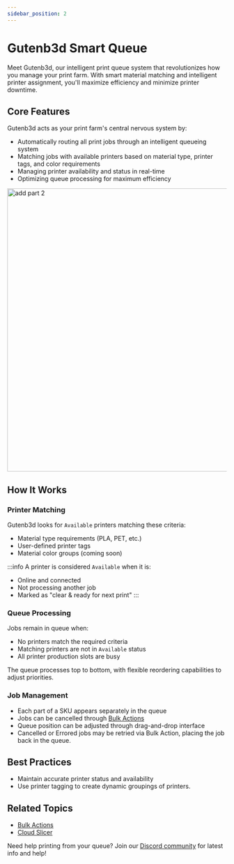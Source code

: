 ```yaml
---
sidebar_position: 2
---
```


# Gutenb3d Smart Queue

Meet Gutenb3d, our intelligent print queue system that revolutionizes how you manage your print farm. With smart material matching and intelligent printer assignment, you'll maximize efficiency and minimize printer downtime.

## Core Features

Gutenb3d acts as your print farm's central nervous system by:

* Automatically routing all print jobs through an intelligent queueing system
* Matching jobs with available printers based on material type, printer tags, and color requirements
* Managing printer availability and status in real-time
* Optimizing queue processing for maximum efficiency

<img src="/img/gutenbed.gif" width="650" alt="add part 2" />

## How It Works

### Printer Matching

Gutenb3d looks for `Available` printers matching these criteria:

* Material type requirements (PLA, PET, etc.)
* User-defined printer tags
* Material color groups (coming soon)

:::info
A printer is considered `Available` when it is:
* Online and connected
* Not processing another job
* Marked as "clear & ready for next print"
:::

### Queue Processing

Jobs remain in queue when:

* No printers match the required criteria
* Matching printers are not in `Available` status
* All printer production slots are busy

The queue processes top to bottom, with flexible reordering capabilities to adjust priorities.

### Job Management

* Each part of a SKU appears separately in the queue
* Jobs can be cancelled through [Bulk Actions](../printing/advanced-printing/bulk-actions.md)
* Queue position can be adjusted through drag-and-drop interface
* Cancelled or Errored jobs may be retried via Bulk Action, placing the job back in the queue.

## Best Practices

* Maintain accurate printer status and availability
* Use printer tagging to create dynamic groupings of printers.

## Related Topics

* [Bulk Actions](../printing/advanced-printing/bulk-actions.md)
* [Cloud Slicer](../printing/cloud-slicer.md)

Need help printing from your queue? Join our [Discord community](https://discord.gg/RCFA2u99De) for latest info and help!